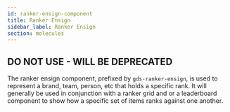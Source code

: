 ```yaml
---
id: ranker-ensign-component
title: Ranker Ensign
sidebar_label: Ranker Ensign
section: molecules
---
```


## DO NOT USE - WILL BE DEPRECATED

The ranker ensign component, prefixed by `gds-ranker-ensign`, is used to represent a brand, team, person, etc that holds a specific rank. It will generally be used in conjunction with a ranker grid and or a leaderboard component to show how a specific set of items ranks against one another.
